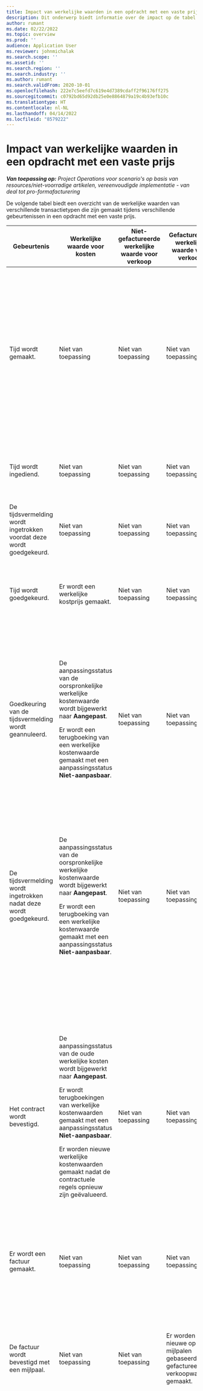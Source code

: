 ```yaml
---
title: Impact van werkelijke waarden in een opdracht met een vaste prijs
description: Dit onderwerp biedt informatie over de impact op de tabel Werkelijke waarden bij verschillende gebeurtenissen tijdens de levenscyclus van een opdracht met een vaste prijs in Microsoft Dynamics 365 Project Operations.
author: rumant
ms.date: 02/22/2022
ms.topic: overview
ms.prod: ''
audience: Application User
ms.reviewer: johnmichalak
ms.search.scope: ''
ms.assetid: ''
ms.search.region: ''
ms.search.industry: ''
ms.author: rumant
ms.search.validFrom: 2020-10-01
ms.openlocfilehash: 222e7c5eefd7c619e4d7389cdaff2f96176ff275
ms.sourcegitcommit: c0792bd65d92db25e0e8864879a19c4b93efb10c
ms.translationtype: HT
ms.contentlocale: nl-NL
ms.lasthandoff: 04/14/2022
ms.locfileid: "8579222"
---
```

# <a name="actuals-impact-in-a-fixed-price-engagement"></a>Impact van werkelijke waarden in een opdracht met een vaste prijs

_**Van toepassing op:** Project Operations voor scenario's op basis van resources/niet-voorradige artikelen, vereenvoudigde implementatie - van deal tot pro-formafacturering_

De volgende tabel biedt een overzicht van de werkelijke waarden van verschillende transactietypen die zijn gemaakt tijdens verschillende gebeurtenissen in een opdracht met een vaste prijs.

| Gebeurtenis | Werkelijke waarde voor kosten | Niet-gefactureerde werkelijke waarde voor verkoop | Gefactureerde werkelijke waarde voor verkoop | Voorbeeld |
|---|---|---|---|---|
| Tijd wordt gemaakt. | Niet van toepassing | Niet van toepassing | Niet van toepassing | <p>Bob Kozack, van de Amerikaanse organisatie-eenheid Fabrikam met een kostentarief van 100 Amerikaanse dollar (USD 100) per uur, werkt aan een project met de naam 'Installatie van arm bij Adatum'. Dit project is toegewezen aan een factureringsmethode met vaste prijs op de contractregel. Hier is een voorbeeld van een tijdsvermelding van Bob Kozak:</p><p>Bob Kozack - 8 uur</p> |
| Tijd wordt ingediend. | Niet van toepassing | Niet van toepassing | Niet van toepassing | Er wordt een kostendagboekregel gemaakt voor de tijdsvermelding. Het standaardkostentarief worden in de journaalpost ingevoerd. |
| De tijdsvermelding wordt ingetrokken voordat deze wordt goedgekeurd. | Niet van toepassing | Niet van toepassing | Niet van toepassing | |
| Tijd wordt goedgekeurd. | Er wordt een werkelijke kostprijs gemaakt. | Niet van toepassing | Niet van toepassing | <p>Er wordt een nieuwe werkelijke waarde gemaakt:</p><ul><li>**Werkelijke kosten:** Bob Kozack, 8 uur, USD 800</li></ul> |
| Goedkeuring van de tijdsvermelding wordt geannuleerd. | <p>De aanpassingsstatus van de oorspronkelijke werkelijke kostenwaarde wordt bijgewerkt naar **Aangepast**.</p><p>Er wordt een terugboeking van een werkelijke kostenwaarde gemaakt met een aanpassingsstatus **Niet-aanpasbaar**.</p> | Niet van toepassing | Niet van toepassing | <p>Bestaande werkelijke waarde die wordt bijgewerkt:</p><ul><li>**Werkelijke kosten:** Bob Kozack, 8 uur, USD 800, *Aangepast*</li></ul><p>Nieuwe werkelijke waarde die wordt gemaakt om de vorige financiële impact ongedaan te maken:</p><ul><li>**Werkelijke kosten:** Bob Kozack (8 uur), (USD 800), *Niet-aanpasbaar*</li></ul> |
| De tijdsvermelding wordt ingetrokken nadat deze wordt goedgekeurd. | <p>De aanpassingsstatus van de oorspronkelijke werkelijke kostenwaarde wordt bijgewerkt naar **Aangepast**.</p><p>Er wordt een terugboeking van een werkelijke kostenwaarde gemaakt met een aanpassingsstatus **Niet-aanpasbaar**.</p> | Niet van toepassing | Niet van toepassing | <p>Bestaande werkelijke waarde die wordt bijgewerkt:</p><ul><li>**Werkelijke kosten:** Bob Kozack, 8 uur, USD 800, *Aangepast*</li></ul><p>Nieuwe werkelijke waarde die wordt gemaakt om de vorige financiële impact ongedaan te maken:</p><ul><li>**Werkelijke kosten:** Bob Kozack (8 uur), (USD 800), *Niet-aanpasbaar*</li></ul> |
| Het contract wordt bevestigd. | <p>De aanpassingsstatus van de oude werkelijke kosten wordt bijgewerkt naar **Aangepast**.</p><p>Er wordt terugboekingen van werkelijke kostenwaarden gemaakt met een aanpassingsstatus **Niet-aanpasbaar**.</p><p>Er worden nieuwe werkelijke kostenwaarden gemaakt nadat de contractuele regels opnieuw zijn geëvalueerd.</p> | Niet van toepassing | Niet van toepassing | <p>Bestaande werkelijke waarde die wordt bijgewerkt:</p><ul><li>**Werkelijke kosten:** Bob Kozack, 8 uur, USD 800, *Aangepast*</li></ul><p>Nieuwe werkelijke waarde die wordt gemaakt om de vorige financiële impact ongedaan te maken:</p><ul><li>**Werkelijke kosten:** Bob Kozack (8 uur), (USD 800), *Niet-aanpasbaar*</li></ul><p>Er wordt een nieuwe werkelijke waarde gemaakt voor de opnieuw geëvalueerde financiële impact:</p><ul><li>**Werkelijke kosten:** Bob Kozack, 8 uur, USD 800</li></ul> |
| Er wordt een factuur gemaakt. | Niet van toepassing | Niet van toepassing | Niet van toepassing | |
| De factuur wordt bevestigd met een mijlpaal. | Niet van toepassing | Niet van toepassing | Er worden nieuwe op mijlpalen gebaseerde gefactureerde verkoopwaarden gemaakt. | <p>Bestaande werkelijke waarde die ongewijzigd blijft:</p><ul><li>**Werkelijke kosten:** Bob Kozack, 8 uur, USD 800</li></ul><p>Nieuwe werkelijke waarde die is gemaakt om de gefactureerde verkoopwaarden vast te leggen:</p><ul><li>**Gefactureerde werkelijke verkoopwaarde** Mijlpaal, USD 5000</li></ul> |
| De factuur wordt gecorrigeerd om de mijlpaal te crediteren. | Niet van toepassing | Niet van toepassing | Er worden terugboekingen voor twee gefactureerde werkelijke verkoopwaarden gemaakt. | <p>Bestaande werkelijke waarde die ongewijzigd blijft:</p><ul><li>**Werkelijke kosten:** Bob Kozack, 8 uur, 800 USD</li></ul><p>Bestaande werkelijke waarde die wordt bijgewerkt:</p><ul><li>**Gefactureerde werkelijke verkoopwaarde:** Mijlpaal, USD 5000, *Aangepast*</li></ul><p>Nieuwe werkelijke waarde die is gemaakt om de vorige gefactureerde verkoopwaarden terug te boeken:</p><ul><li>**Gefactureerde werkelijke verkoopwaarde:** Mijlpaal, (USD 5000), *Niet-aanpasbaar*</li></ul> |

[!INCLUDE[footer-include](../includes/footer-banner.md)]
